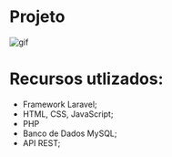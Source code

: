 # Projeto
![gif](https://github.com/user-attachments/assets/f1d268fd-31af-4760-b82b-7c26b546dc94)
# Recursos utlizados:
* Framework Laravel;
* HTML, CSS, JavaScript;
* PHP
* Banco de Dados MySQL;
* API REST;
